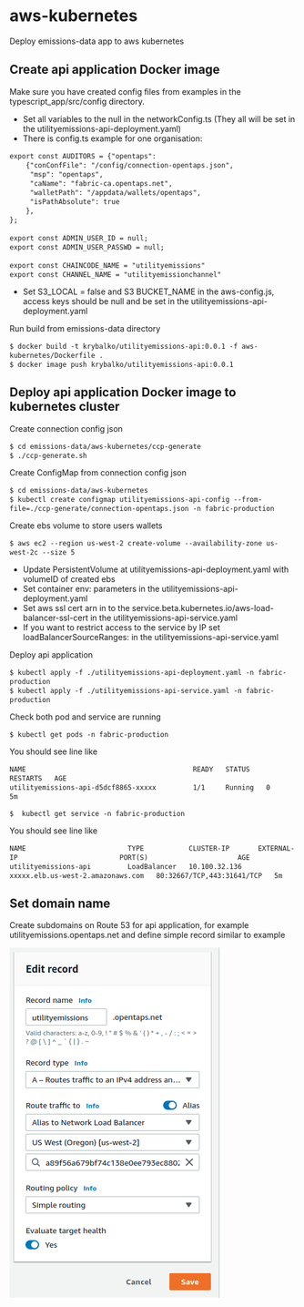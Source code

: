 # aws-kubernetes

Deploy emissions-data app to aws kubernetes

## Create api application Docker image

Make sure you have created config files from examples in the typescript_app/src/config directory.

* Set all variables to the null in the networkConfig.ts (They all will be set in the utilityemissions-api-deployment.yaml)
* There is config.ts example for one organisation:
```
export const AUDITORS = {"opentaps":
    {"conConfFile": "/config/connection-opentaps.json",
     "msp": "opentaps",
     "caName": "fabric-ca.opentaps.net",
     "walletPath": "/appdata/wallets/opentaps",
     "isPathAbsolute": true
    },
};

export const ADMIN_USER_ID = null;
export const ADMIN_USER_PASSWD = null;

export const CHAINCODE_NAME = "utilityemissions"
export const CHANNEL_NAME = "utilityemissionchannel"
```

* Set S3_LOCAL = false and S3 BUCKET_NAME in the aws-config.js, access keys should be null and be set in the utilityemissions-api-deployment.yaml

Run build from emissions-data directory

    $ docker build -t krybalko/utilityemissions-api:0.0.1 -f aws-kubernetes/Dockerfile .
    $ docker image push krybalko/utilityemissions-api:0.0.1

## Deploy api application Docker image to kubernetes cluster

Create connection config json

    $ cd emissions-data/aws-kubernetes/ccp-generate
    $ ./ccp-generate.sh

Create ConfigMap from connection config json

    $ cd emissions-data/aws-kubernetes
    $ kubectl create configmap utilityemissions-api-config --from-file=./ccp-generate/connection-opentaps.json -n fabric-production

Create ebs volume to store users wallets

    $ aws ec2 --region us-west-2 create-volume --availability-zone us-west-2c --size 5

* Update PersistentVolume at utilityemissions-api-deployment.yaml with volumeID of created ebs
* Set container env: parameters in the utilityemissions-api-deployment.yaml
* Set aws ssl cert arn in to the service.beta.kubernetes.io/aws-load-balancer-ssl-cert in the utilityemissions-api-service.yaml
* If you want to restrict access to the service by IP set loadBalancerSourceRanges: in the utilityemissions-api-service.yaml

Deploy api application

    $ kubectl apply -f ./utilityemissions-api-deployment.yaml -n fabric-production
    $ kubectl apply -f ./utilityemissions-api-service.yaml -n fabric-production

Check both pod and service are running

    $ kubectl get pods -n fabric-production

You should see line like
```
NAME                                         READY   STATUS    RESTARTS   AGE
utilityemissions-api-d5dcf8865-xxxxx         1/1     Running   0          5m
```

    $  kubectl get service -n fabric-production

You should see line like
```
NAME                         TYPE           CLUSTER-IP       EXTERNAL-IP                         PORT(S)                      AGE
utilityemissions-api         LoadBalancer   10.100.32.136    xxxxx.elb.us-west-2.amazonaws.com   80:32667/TCP,443:31641/TCP   5m
```


## Set domain name

Create subdomains on Route 53 for api application, for example utilityemissions.opentaps.net and define simple record similar to example

![plot](./imgs/subdomain.png)

